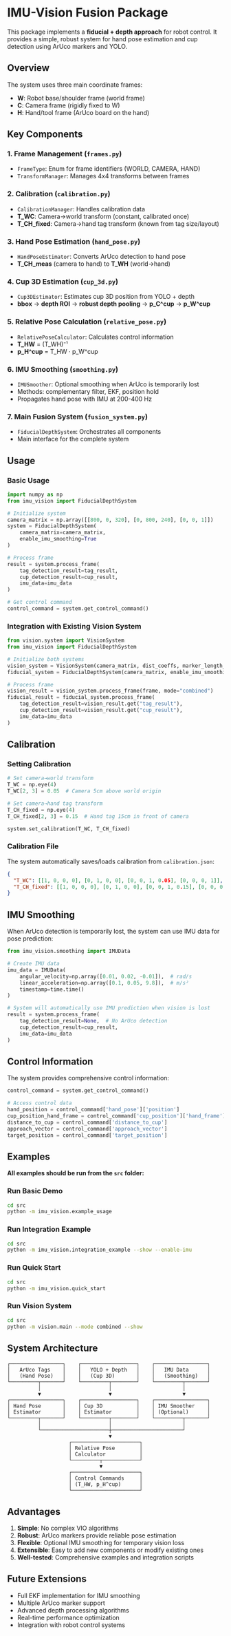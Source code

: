 # IMU-Vision Fusion Package

This package implements a **fiducial + depth approach** for robot control. It provides a simple, robust system for hand pose estimation and cup detection using ArUco markers and YOLO.

## Overview

The system uses three main coordinate frames:
- **W**: Robot base/shoulder frame (world frame)
- **C**: Camera frame (rigidly fixed to W)
- **H**: Hand/tool frame (ArUco board on the hand)

## Key Components

### 1. Frame Management (`frames.py`)
- `FrameType`: Enum for frame identifiers (WORLD, CAMERA, HAND)
- `TransformManager`: Manages 4x4 transforms between frames

### 2. Calibration (`calibration.py`)
- `CalibrationManager`: Handles calibration data
- **T_WC**: Camera→world transform (constant, calibrated once)
- **T_CH_fixed**: Camera→hand tag transform (known from tag size/layout)

### 3. Hand Pose Estimation (`hand_pose.py`)
- `HandPoseEstimator`: Converts ArUco detection to hand pose
- **T_CH_meas** (camera to hand) to **T_WH** (world→hand)

### 4. Cup 3D Estimation (`cup_3d.py`)
- `Cup3DEstimator`: Estimates cup 3D position from YOLO + depth
- **bbox** → **depth ROI** → **robust depth pooling** → **p_C^cup** → **p_W^cup**

### 5. Relative Pose Calculation (`relative_pose.py`)
- `RelativePoseCalculator`: Calculates control information
- **T_HW** = (T_WH)⁻¹
- **p_H^cup** = T_HW · p_W^cup

### 6. IMU Smoothing (`smoothing.py`)
- `IMUSmoother`: Optional smoothing when ArUco is temporarily lost
- Methods: complementary filter, EKF, position hold
- Propagates hand pose with IMU at 200-400 Hz

### 7. Main Fusion System (`fusion_system.py`)
- `FiducialDepthSystem`: Orchestrates all components
- Main interface for the complete system

## Usage

### Basic Usage

```python
import numpy as np
from imu_vision import FiducialDepthSystem

# Initialize system
camera_matrix = np.array([[800, 0, 320], [0, 800, 240], [0, 0, 1]])
system = FiducialDepthSystem(
    camera_matrix=camera_matrix,
    enable_imu_smoothing=True
)

# Process frame
result = system.process_frame(
    tag_detection_result=tag_result,
    cup_detection_result=cup_result,
    imu_data=imu_data
)

# Get control command
control_command = system.get_control_command()
```

### Integration with Existing Vision System

```python
from vision.system import VisionSystem
from imu_vision import FiducialDepthSystem

# Initialize both systems
vision_system = VisionSystem(camera_matrix, dist_coeffs, marker_length_m=0.03)
fiducial_system = FiducialDepthSystem(camera_matrix, enable_imu_smoothing=True)

# Process frame
vision_result = vision_system.process_frame(frame, mode="combined")
fiducial_result = fiducial_system.process_frame(
    tag_detection_result=vision_result.get("tag_result"),
    cup_detection_result=vision_result.get("cup_result"),
    imu_data=imu_data
)
```

## Calibration

### Setting Calibration

```python
# Set camera→world transform
T_WC = np.eye(4)
T_WC[2, 3] = 0.05  # Camera 5cm above world origin

# Set camera→hand tag transform
T_CH_fixed = np.eye(4)
T_CH_fixed[2, 3] = 0.15  # Hand tag 15cm in front of camera

system.set_calibration(T_WC, T_CH_fixed)
```

### Calibration File

The system automatically saves/loads calibration from `calibration.json`:

```json
{
  "T_WC": [[1, 0, 0, 0], [0, 1, 0, 0], [0, 0, 1, 0.05], [0, 0, 0, 1]],
  "T_CH_fixed": [[1, 0, 0, 0], [0, 1, 0, 0], [0, 0, 1, 0.15], [0, 0, 0, 1]]
}
```

## IMU Smoothing

When ArUco detection is temporarily lost, the system can use IMU data for pose prediction:

```python
from imu_vision.smoothing import IMUData

# Create IMU data
imu_data = IMUData(
    angular_velocity=np.array([0.01, 0.02, -0.01]),  # rad/s
    linear_acceleration=np.array([0.1, 0.05, 9.8]),  # m/s²
    timestamp=time.time()
)

# System will automatically use IMU prediction when vision is lost
result = system.process_frame(
    tag_detection_result=None,  # No ArUco detection
    cup_detection_result=cup_result,
    imu_data=imu_data
)
```

## Control Information

The system provides comprehensive control information:

```python
control_command = system.get_control_command()

# Access control data
hand_position = control_command['hand_pose']['position']
cup_position_hand_frame = control_command['cup_position']['hand_frame']
distance_to_cup = control_command['distance_to_cup']
approach_vector = control_command['approach_vector']
target_position = control_command['target_position']
```

## Examples

**All examples should be run from the `src` folder:**

### Run Basic Demo
```bash
cd src
python -m imu_vision.example_usage
```

### Run Integration Example
```bash
cd src
python -m imu_vision.integration_example --show --enable-imu
```

### Run Quick Start
```bash
cd src
python -m imu_vision.quick_start
```

### Run Vision System
```bash
cd src
python -m vision.main --mode combined --show
```

## System Architecture

```
┌─────────────────┐    ┌──────────────────┐    ┌─────────────────┐
│   ArUco Tags    │    │   YOLO + Depth   │    │   IMU Data      │
│   (Hand Pose)   │    │   (Cup 3D)       │    │   (Smoothing)   │
└─────────┬───────┘    └─────────┬────────┘    └─────────┬───────┘
          │                      │                       │
          ▼                      ▼                       ▼
┌─────────────────┐    ┌──────────────────┐    ┌─────────────────┐
│ Hand Pose       │    │ Cup 3D           │    │ IMU Smoother    │
│ Estimator       │    │ Estimator        │    │ (Optional)      │
└─────────┬───────┘    └─────────┬────────┘    └─────────┬───────┘
          │                      │                       │
          └──────────────────────┼───────────────────────┘
                                 ▼
                    ┌──────────────────────┐
                    │ Relative Pose        │
                    │ Calculator           │
                    └─────────┬────────────┘
                              ▼
                    ┌──────────────────────┐
                    │ Control Commands     │
                    │ (T_HW, p_H^cup)      │
                    └──────────────────────┘
```

## Advantages

1. **Simple**: No complex VIO algorithms
2. **Robust**: ArUco markers provide reliable pose estimation
3. **Flexible**: Optional IMU smoothing for temporary vision loss
4. **Extensible**: Easy to add new components or modify existing ones
5. **Well-tested**: Comprehensive examples and integration scripts

## Future Extensions

- Full EKF implementation for IMU smoothing
- Multiple ArUco marker support
- Advanced depth processing algorithms
- Real-time performance optimization
- Integration with robot control systems
